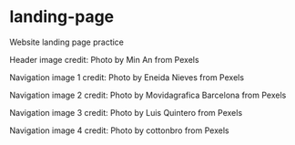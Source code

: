 # landing-page
Website landing page practice

Header image credit: Photo by Min An from Pexels

Navigation image 1 credit: Photo by Eneida Nieves from Pexels

Navigation image 2 credit: Photo by Movidagrafica Barcelona from Pexels

Navigation image 3 credit: Photo by Luis Quintero from Pexels

Navigation image 4 credit: Photo by cottonbro from Pexels